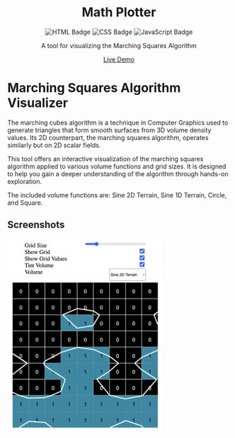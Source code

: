 <div align="center">
  <!--<img src="logo.png" alt="Logo" width="100" height="100">-->
  <h1>Math Plotter</h1>
  <p>
    <img src="https://img.shields.io/badge/HTML5-E34F26?logo=html5&logoColor=white" alt="HTML Badge">
    <img src="https://img.shields.io/badge/CSS3-1572B6?logo=css3&logoColor=white" alt="CSS Badge">
    <img src="https://img.shields.io/badge/JavaScript-F7DF1E?logo=javascript&logoColor=black" alt="JavaScript Badge">
  </p>
  <p>A tool for visualizing the Marching Squares Algorithm</p>
  <p><a href="https://lischilpp.github.io/marching-squares-algorithm-visualizer/">Live Demo</a></p>
</div>

# Marching Squares Algorithm Visualizer

The marching cubes algorithm is a technique in Computer Graphics used to generate triangles that form smooth surfaces from 3D volume density values. Its 2D counterpart, the marching squares algorithm, operates similarly but on 2D scalar fields.

This tool offers an interactive visualization of the marching squares algorithm applied to various volume functions and grid sizes. It is designed to help you gain a deeper understanding of the algorithm through hands-on exploration.

The included volume functions are: Sine 2D Terrain, Sine 1D Terrain, Circle, and Square.

## Screenshots
<img src="screenshots/default_parameters.png" alt="The tool using default parameters" width="350px">
